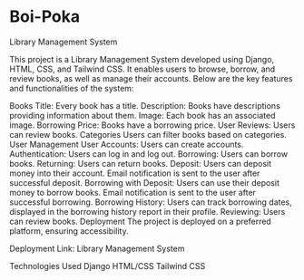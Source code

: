 # Boi-Poka
Library Management System

This project is a Library Management System developed using Django, HTML, CSS, and Tailwind CSS. It enables users to browse, borrow, and review books, as well as manage their accounts. Below are the key features and functionalities of the system:

Books
Title: Every book has a title.
Description: Books have descriptions providing information about them.
Image: Each book has an associated image.
Borrowing Price: Books have a borrowing price.
User Reviews: Users can review books.
Categories
Users can filter books based on categories.
User Management
User Accounts: Users can create accounts.
Authentication: Users can log in and log out.
Borrowing: Users can borrow books.
Returning: Users can return books.
Deposit: Users can deposit money into their account.
Email notification is sent to the user after successful deposit.
Borrowing with Deposit: Users can use their deposit money to borrow books.
Email notification is sent to the user after successful borrowing.
Borrowing History: Users can track borrowing dates, displayed in the borrowing history report in their profile.
Reviewing: Users can review books.
Deployment
The project is deployed on a preferred platform, ensuring accessibility.


Deployment Link: Library Management System

Technologies Used
Django
HTML/CSS
Tailwind CSS